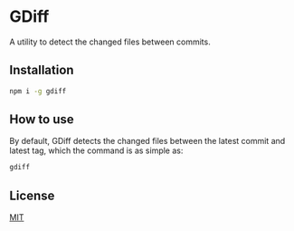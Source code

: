 # GDiff

A utility to detect the changed files between commits.

## Installation

```bash
npm i -g gdiff
```

## How to use

By default, GDiff detects the changed files between the latest commit and latest tag, which the command is as simple as:

```bash
gdiff
```

## License
[MIT](LICENSE.md)
